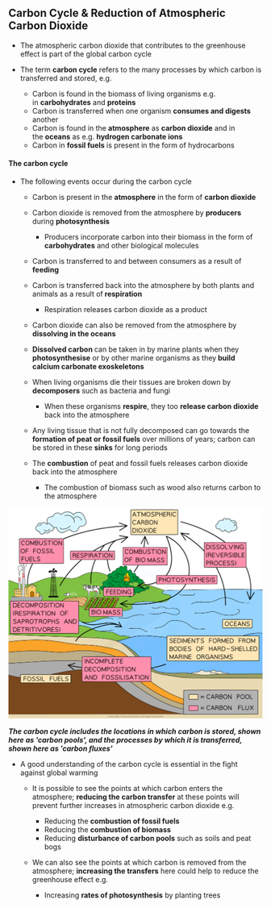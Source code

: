 Carbon Cycle & Reduction of Atmospheric Carbon Dioxide
------------------------------------------------------

* The atmospheric carbon dioxide that contributes to the greenhouse effect is part of the global carbon cycle
* The term <b>carbon cycle</b> refers to the many processes by which carbon is transferred and stored, e.g.

  + Carbon is found in the biomass of living organisms e.g. in <b>carbohydrates</b> and <b>proteins</b>
  + Carbon is transferred when one organism <b>consumes and digests</b> another
  + Carbon is found in the <b>atmosphere</b> as <b>carbon dioxide</b> and in the <b>oceans</b> as e.g. <b>hydrogen carbonate ions</b>
  + Carbon in <b>fossil fuels</b> is present in the form of hydrocarbons

#### The carbon cycle

* The following events occur during the carbon cycle

  + Carbon is present in the <b>atmosphere</b> in the form of <b>carbon dioxide</b>
  + Carbon dioxide is removed from the atmosphere by <b>producers</b> during <b>photosynthesis</b>

    - Producers incorporate carbon into their biomass in the form of <b>carbohydrates</b> and other biological molecules
  + Carbon is transferred to and between consumers as a result of <b>feeding</b>
  + Carbon is transferred back into the atmosphere by both plants and animals as a result of<b> respiration</b>

    - Respiration releases carbon dioxide as a product
  + Carbon dioxide can also be removed from the atmosphere by <b>dissolving in the oceans</b>
  + <b>Dissolved carbon </b>can be taken in by marine plants when they <b>photosynthesise</b> or by other marine organisms as they<b> build calcium carbonate exoskeletons</b>
  + When living organisms die their tissues are broken down by <b>decomposers</b> such as bacteria and fungi

    - When these organisms <b>respire</b>, they too <b>release carbon dioxide</b> back into the atmosphere
  + Any living tissue that is not fully decomposed can go towards the <b>formation of peat or fossil fuels</b> over millions of years; carbon can be stored in these <b>sinks</b> for long periods
  + The <b>combustion</b> of peat and fossil fuels releases carbon dioxide back into the atmosphere

    - The combustion of biomass such as wood also returns carbon to the atmosphere

![Advanced Carbon Cycle](Advanced-Carbon-Cycle-1.png)

<i><b>The carbon cycle includes the locations in which carbon is stored, shown here as 'carbon pools', and the processes by which it is transferred, shown here as 'carbon fluxes'</b></i>

* A good understanding of the carbon cycle is essential in the fight against global warming

  + It is possible to see the points at which carbon enters the atmosphere; <b>reducing the carbon transfer</b> at these points will prevent further increases in atmospheric carbon dioxide e.g.

    - Reducing the <b>combustion of fossil fuels</b>
    - Reducing the <b>combustion of biomass</b>
    - Reducing <b>disturbance of carbon pools</b> such as soils and peat bogs
  + We can also see the points at which carbon is removed from the atmosphere; <b>increasing the transfers</b> here could help to reduce the greenhouse effect e.g.

    - Increasing <b>rates of photosynthesis</b> by planting trees